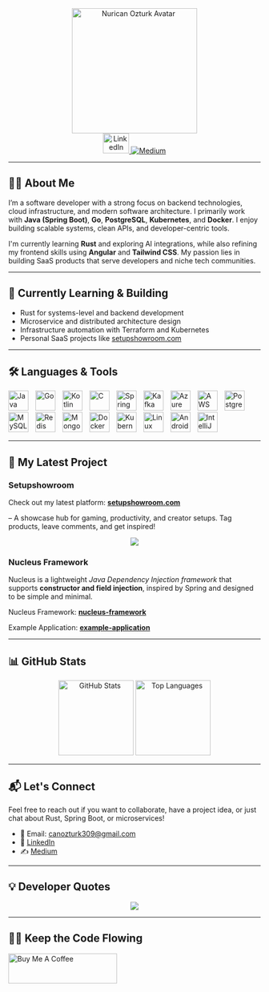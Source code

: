 <div align="center">
  <img height="250" src="https://avatars.githubusercontent.com/u/62218588?v=4" alt="Nurican Ozturk Avatar" />
</div>

<div align="center">
  <a href="https://www.linkedin.com/in/nuricanozturk/" target="_blank">
    <img src="https://raw.githubusercontent.com/maurodesouza/profile-readme-generator/master/src/assets/icons/social/linkedin/default.svg" width="52" height="40" alt="LinkedIn" />
  </a>
<a href="https://medium.com/@nuricanozturk01" target="_blank">
  <img src="https://img.shields.io/badge/Medium-%2312100E.svg?style=for-the-badge&logo=medium&logoColor=white" alt="Medium" />
</a>

</div>

---

## 👨‍💻 About Me

I’m a software developer with a strong focus on backend technologies, cloud infrastructure, and modern software architecture. I primarily work with **Java (Spring Boot)**, **Go**, **PostgreSQL**, **Kubernetes**, and **Docker**. I enjoy building scalable systems, clean APIs, and developer-centric tools.

I'm currently learning **Rust** and exploring AI integrations, while also refining my frontend skills using **Angular** and **Tailwind CSS**. My passion lies in building SaaS products that serve developers and niche tech communities.

---

## 🚀 Currently Learning & Building

- Rust for systems-level and backend development
- Microservice and distributed architecture design
- Infrastructure automation with Terraform and Kubernetes
- Personal SaaS projects like [setupshowroom.com](https://setupshowroom.com)

---
## 🛠 Languages & Tools

<p align="left">
  <img src="https://cdn.jsdelivr.net/gh/devicons/devicon/icons/java/java-original.svg" height="40" width="40" alt="Java" style="margin-right: 10px;" />
  <img src="https://cdn.jsdelivr.net/gh/devicons/devicon/icons/go/go-original.svg" height="40" width="40" alt="Go" style="margin-right: 10px;" />
  <img src="https://cdn.jsdelivr.net/gh/devicons/devicon/icons/kotlin/kotlin-original.svg" height="40" width="40" alt="Kotlin" style="margin-right: 10px;" />
  <img src="https://cdn.jsdelivr.net/gh/devicons/devicon/icons/c/c-original.svg" height="40" width="40" alt="C" style="margin-right: 10px;" />
  <img src="https://cdn.jsdelivr.net/gh/devicons/devicon/icons/spring/spring-original.svg" height="40" width="40" alt="Spring" style="margin-right: 10px;" />
  <img src="https://cdn.jsdelivr.net/gh/devicons/devicon/icons/apachekafka/apachekafka-original.svg" height="40" width="40" alt="Kafka" style="margin-right: 10px;" />
  <img src="https://cdn.jsdelivr.net/gh/devicons/devicon/icons/azure/azure-original.svg" height="40" width="40" alt="Azure" style="margin-right: 10px;" />
  <img src="https://cdn.jsdelivr.net/gh/devicons/devicon/icons/amazonwebservices/amazonwebservices-plain-wordmark.svg" height="40" width="40" alt="AWS" style="margin-right: 10px;" />
  <img src="https://cdn.jsdelivr.net/gh/devicons/devicon/icons/postgresql/postgresql-original.svg" height="40" width="40" alt="PostgreSQL" style="margin-right: 10px;" />
  <img src="https://cdn.jsdelivr.net/gh/devicons/devicon/icons/mysql/mysql-original.svg" height="40" width="40" alt="MySQL" style="margin-right: 10px;" />
  <img src="https://cdn.jsdelivr.net/gh/devicons/devicon/icons/redis/redis-original.svg" height="40" width="40" alt="Redis" style="margin-right: 10px;" />
  <img src="https://cdn.jsdelivr.net/gh/devicons/devicon/icons/mongodb/mongodb-original.svg" height="40" width="40" alt="MongoDB" style="margin-right: 10px;" />
  <img src="https://cdn.jsdelivr.net/gh/devicons/devicon/icons/docker/docker-plain-wordmark.svg" height="40" width="40" alt="Docker" style="margin-right: 10px;" />
  <img src="https://cdn.jsdelivr.net/gh/devicons/devicon/icons/kubernetes/kubernetes-plain.svg" height="40" width="40" alt="Kubernetes" style="margin-right: 10px;" />
  <img src="https://cdn.jsdelivr.net/gh/devicons/devicon/icons/linux/linux-original.svg" height="40" width="40" alt="Linux" style="margin-right: 10px;" />
  <img src="https://cdn.jsdelivr.net/gh/devicons/devicon/icons/androidstudio/androidstudio-original.svg" height="40" width="40" alt="Android Studio" style="margin-right: 10px;" />
  <img src="https://cdn.jsdelivr.net/gh/devicons/devicon/icons/intellij/intellij-original.svg" height="40" width="40" alt="IntelliJ" />
</p>

---

## 🌟 My Latest Project

### Setupshowroom

Check out my latest platform: [**setupshowroom.com**](https://setupshowroom.com) 

– A showcase hub for gaming, productivity, and creator setups. Tag products, leave comments, and get inspired!

<p align="center">
  <a href="https://setupshowroom.com" target="_blank" rel="noopener noreferrer">
    <img src="https://api.setupshowroom.com/public/card/user/01JR2NW5T24BQKPBEJ9D1MZZ4G/sys-card?type=development"/>
    <!-- <img src="https://api.setupshowroom.com/public/card/user/01JR2NW5T24BQKPBEJ9D1MZZ4G/sys-card?type=gaming"/> -->
  </a>
</p>

### Nucleus Framework

Nucleus is a lightweight _Java Dependency Injection framework_ that supports **constructor and field injection**, inspired by Spring and designed to be simple and minimal.

Nucleus Framework: [**nucleus-framework**](https://github.com/nuricanozturk01/nucleus-framework)

Example Application: [**example-application**](https://github.com/nuricanozturk01/nucleus-framework-example)

---

## 📊 GitHub Stats

<div align="center">
  <img src="https://github-readme-stats.vercel.app/api?username=nuricanozturk01&hide_title=false&hide_rank=false&show_icons=true&include_all_commits=true&count_private=true&disable_animations=false&theme=blueberry&locale=en&hide_border=true" height="150" alt="GitHub Stats" />
  <img src="https://github-readme-stats.vercel.app/api/top-langs?username=nuricanozturk01&locale=en&hide_title=false&layout=compact&card_width=320&langs_count=5&theme=blueberry&hide_border=true" height="150" alt="Top Languages" />
</div>

---

## 📬 Let's Connect

Feel free to reach out if you want to collaborate, have a project idea, or just chat about Rust, Spring Boot, or microservices!

- 📧 Email: [canozturk309@gmail.com](mailto:canozturk309@gmail.com)
- 💼 [LinkedIn](https://linkedin.com/in/nuricanozturk)
- ✍️ [Medium](https://medium.com/@nuricanozturk01)

---

## 💡 Developer Quotes

<div align="center">
  <img src="https://quotes-github-readme.vercel.app/api?type=horizontal&theme=radical" />
</div>

---
## 🧑‍💻 Keep the Code Flowing
<a href="https://www.buymeacoffee.com/canozturk3U" target="_blank"><img src="https://cdn.buymeacoffee.com/buttons/v2/default-yellow.png" alt="Buy Me A Coffee" style="height: 60px !important;width: 217px !important;" ></a>
